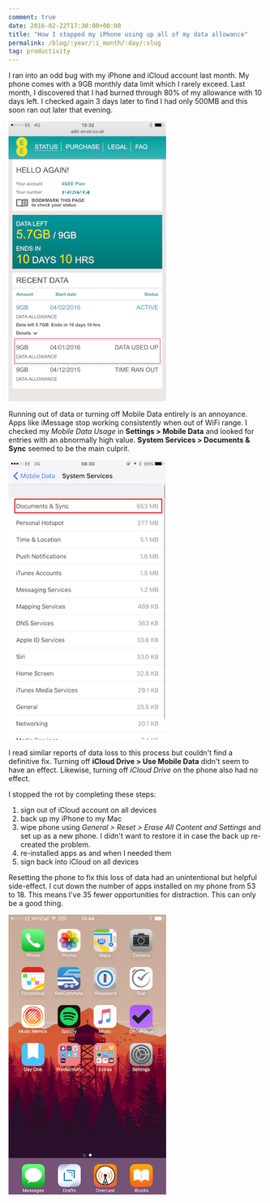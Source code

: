 ```yaml
---
comment: true
date: 2016-02-22T17:30:00+00:00
title: "How I stopped my iPhone using up all of my data allowance"
permalink: /blog/:year/:i_month/:day/:slug
tag: productivity
---
```

I ran into an odd bug with my iPhone and iCloud account last month. My phone
comes with a 9GB monthly data limit which I rarely exceed. Last month, I
discovered that I had burned through 80% of my allowance with 10 days left. I
checked again 3 days later to find I had only 500MB and this soon ran out
later that evening.

<img src="/img/data-ran-out.png" class="img-fluid" alt="TBC" loading="lazy">

Running out of data or turning off Mobile Data entirely is an annoyance. Apps
like iMessage stop working consistently when out of WiFi range. I checked my
_Mobile Data Usage_ in **Settings > Mobile Data** and looked for entries with
an abnormally high value. **System Services > Documents & Sync** seemed to be
the main culprit.

<img src="/img/docs-sync.png" class="img-fluid" alt="TBC" loading="lazy">

I read similar reports of data loss to this process but couldn't find a
definitive fix. Turning off **iCloud Drive > Use Mobile Data** didn't seem to
have an effect. Likewise, turning off _iCloud Drive_ on the phone also had no
effect.

I stopped the rot by completing these steps:

  1. sign out of iCloud account on all devices
  2. back up my iPhone to my Mac
  3. wipe phone using _General > Reset > Erase All Content and Settings_ and set up as a new phone. I didn't want to restore it in case the back up re-created the problem.
  4. re-installed apps as and when I needed them
  5. sign back into iCloud on all devices

Resetting the phone to fix this loss of data had an unintentional but helpful
side-effect. I cut down the number of apps installed on my phone from 53 to
18. This means I've 35 fewer opportunities for distraction. This can only be a
good thing.

<img src="/img/new-home-screen.png" class="img-fluid" alt="TBC" loading="lazy">

